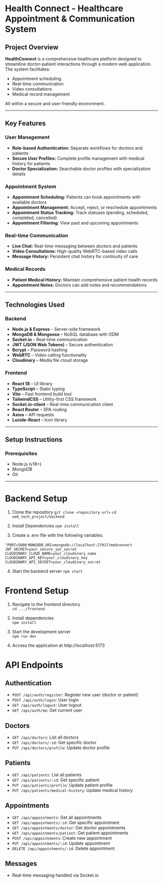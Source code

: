 # Health Connect - Healthcare Appointment & Communication System

## Project Overview
**HealthConnect** is a comprehensive healthcare platform designed to streamline doctor-patient interactions through a modern web application. The system facilitates:
- Appointment scheduling  
- Real-time communication  
- Video consultations  
- Medical record management  

All within a secure and user-friendly environment.

---

## Key Features

### User Management
- **Role-based Authentication:** Separate workflows for doctors and patients  
- **Secure User Profiles:** Complete profile management with medical history for patients  
- **Doctor Specialization:** Searchable doctor profiles with specialization details  

### Appointment System
- **Appointment Scheduling:** Patients can book appointments with available doctors  
- **Appointment Management:** Accept, reject, or reschedule appointments  
- **Appointment Status Tracking:** Track statuses (pending, scheduled, completed, cancelled)  
- **Appointment Filtering:** View past and upcoming appointments  

### Real-time Communication
- **Live Chat:** Real-time messaging between doctors and patients  
- **Video Consultations:** High-quality WebRTC-based video calls  
- **Message History:** Persistent chat history for continuity of care  

### Medical Records
- **Patient Medical History:** Maintain comprehensive patient health records  
- **Appointment Notes:** Doctors can add notes and recommendations  

---

## Technologies Used

### Backend
- **Node.js & Express** – Server-side framework  
- **MongoDB & Mongoose** – NoSQL database with ODM  
- **Socket.io** – Real-time communication  
- **JWT (JSON Web Tokens)** – Secure authentication  
- **Bcrypt** – Password hashing  
- **WebRTC** – Video calling functionality  
- **Cloudinary** – Media file cloud storage  

### Frontend
- **React 18** – UI library  
- **TypeScript** – Static typing  
- **Vite** – Fast frontend build tool  
- **TailwindCSS** – Utility-first CSS framework  
- **Socket.io-client** – Real-time communication client  
- **React Router** – SPA routing  
- **Axios** – API requests  
- **Lucide-React** – Icon library  

---

## Setup Instructions

### Prerequisites
- Node.js (v18+)
- MongoDB
- Git

---

# Backend Setup

1. Clone the repository
`git clone <repository-url>` 
`cd web_tech_project/backend`

2. Install Dependencies
`npm install`

3. Create a .env file with the following variables:
 
`"PORT=5000`
`MONGODB_URI=mongodb://localhost:27017/medconnect`
`JWT_SECRET=your_secure_jwt_secret`
`CLOUDINARY_CLOUD_NAME=your_cloudinary_name`
`CLOUDINARY_API_KEY=your_cloudinary_key`
`CLOUDINARY_API_SECRET=your_cloudinary_secret`

4. Start the backend server
`npm start`


# Frontend Setup

1. Navigate to the frontend directory  
   `cd .../frontend`  

2. Install dependencies  
   `npm install`  

3. Start the development server  
   `npm run dev`  

4. Access the application at http://localhost:5173  

# API Endpoints

## Authentication
- `POST /api/auth/register`: Register new user (doctor or patient)  
- `POST /api/auth/login`: User login  
- `GET /api/auth/logout`: User logout  
- `GET /api/auth/me`: Get current user  

## Doctors
- `GET /api/doctors`: List all doctors  
- `GET /api/doctors/:id`: Get specific doctor  
- `PUT /api/doctors/profile`: Update doctor profile  

## Patients
- `GET /api/patients`: List all patients  
- `GET /api/patients/:id`: Get specific patient  
- `PUT /api/patients/profile`: Update patient profile  
- `PUT /api/patients/medical-history`: Update medical history  

## Appointments
- `GET /api/appointments`: Get all appointments  
- `GET /api/appointments/:id`: Get specific appointment  
- `GET /api/appointments/doctor`: Get doctor appointments  
- `GET /api/appointments/patient`: Get patient appointments  
- `POST /api/appointments`: Create new appointment  
- `PUT /api/appointments/:id`: Update appointment  
- `DELETE /api/appointments/:id`: Delete appointment  

## Messages
- Real-time messaging handled via Socket.io
